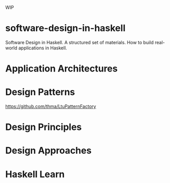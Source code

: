 WIP

# software-design-in-haskell
Software Design in Haskell. A structured set of materials. How to build real-world applications in Haskell.



# Application Architectures

# Design Patterns
https://github.com/thma/LtuPatternFactory

# Design Principles

# Design Approaches

# Haskell Learn
